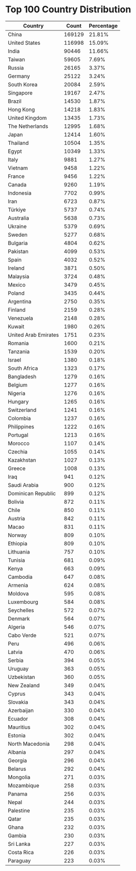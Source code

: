 # Top 100 Country Distribution
| Country | Count | Percentage |
|----|----|----|
| China | 169129 | 21.81% |
| United States | 116998 | 15.09% |
| India | 90446 | 11.66% |
| Taiwan | 59605 | 7.69% |
| Russia | 26165 | 3.37% |
| Germany | 25122 | 3.24% |
| South Korea | 20084 | 2.59% |
| Singapore | 19167 | 2.47% |
| Brazil | 14530 | 1.87% |
| Hong Kong | 14218 | 1.83% |
| United Kingdom | 13435 | 1.73% |
| The Netherlands | 12995 | 1.68% |
| Japan | 12414 | 1.60% |
| Thailand | 10504 | 1.35% |
| Egypt | 10349 | 1.33% |
| Italy | 9881 | 1.27% |
| Vietnam | 9458 | 1.22% |
| France | 9456 | 1.22% |
| Canada | 9260 | 1.19% |
| Indonesia | 7702 | 0.99% |
| Iran | 6723 | 0.87% |
| Türkiye | 5737 | 0.74% |
| Australia | 5638 | 0.73% |
| Ukraine | 5379 | 0.69% |
| Sweden | 5277 | 0.68% |
| Bulgaria | 4804 | 0.62% |
| Pakistan | 4099 | 0.53% |
| Spain | 4032 | 0.52% |
| Ireland | 3871 | 0.50% |
| Malaysia | 3724 | 0.48% |
| Mexico | 3479 | 0.45% |
| Poland | 3435 | 0.44% |
| Argentina | 2750 | 0.35% |
| Finland | 2159 | 0.28% |
| Venezuela | 2148 | 0.28% |
| Kuwait | 1980 | 0.26% |
| United Arab Emirates | 1751 | 0.23% |
| Romania | 1600 | 0.21% |
| Tanzania | 1539 | 0.20% |
| Israel | 1380 | 0.18% |
| South Africa | 1323 | 0.17% |
| Bangladesh | 1279 | 0.16% |
| Belgium | 1277 | 0.16% |
| Nigeria | 1276 | 0.16% |
| Hungary | 1265 | 0.16% |
| Switzerland | 1241 | 0.16% |
| Colombia | 1237 | 0.16% |
| Philippines | 1222 | 0.16% |
| Portugal | 1213 | 0.16% |
| Morocco | 1107 | 0.14% |
| Czechia | 1055 | 0.14% |
| Kazakhstan | 1027 | 0.13% |
| Greece | 1008 | 0.13% |
| Iraq | 941 | 0.12% |
| Saudi Arabia | 900 | 0.12% |
| Dominican Republic | 899 | 0.12% |
| Bolivia | 872 | 0.11% |
| Chile | 850 | 0.11% |
| Austria | 842 | 0.11% |
| Macao | 831 | 0.11% |
| Norway | 809 | 0.10% |
| Ethiopia | 809 | 0.10% |
| Lithuania | 757 | 0.10% |
| Tunisia | 681 | 0.09% |
| Kenya | 663 | 0.09% |
| Cambodia | 647 | 0.08% |
| Armenia | 624 | 0.08% |
| Moldova | 595 | 0.08% |
| Luxembourg | 584 | 0.08% |
| Seychelles | 572 | 0.07% |
| Denmark | 564 | 0.07% |
| Algeria | 546 | 0.07% |
| Cabo Verde | 521 | 0.07% |
| Peru | 496 | 0.06% |
| Latvia | 470 | 0.06% |
| Serbia | 394 | 0.05% |
| Uruguay | 363 | 0.05% |
| Uzbekistan | 360 | 0.05% |
| New Zealand | 349 | 0.04% |
| Cyprus | 343 | 0.04% |
| Slovakia | 343 | 0.04% |
| Azerbaijan | 330 | 0.04% |
| Ecuador | 308 | 0.04% |
| Mauritius | 302 | 0.04% |
| Estonia | 302 | 0.04% |
| North Macedonia | 298 | 0.04% |
| Albania | 297 | 0.04% |
| Georgia | 296 | 0.04% |
| Belarus | 292 | 0.04% |
| Mongolia | 271 | 0.03% |
| Mozambique | 258 | 0.03% |
| Panama | 256 | 0.03% |
| Nepal | 244 | 0.03% |
| Palestine | 235 | 0.03% |
| Qatar | 235 | 0.03% |
| Ghana | 232 | 0.03% |
| Gambia | 230 | 0.03% |
| Sri Lanka | 227 | 0.03% |
| Costa Rica | 226 | 0.03% |
| Paraguay | 223 | 0.03% |
